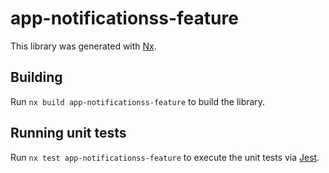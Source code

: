 # app-notificationss-feature

This library was generated with [Nx](https://nx.dev).

## Building

Run `nx build app-notificationss-feature` to build the library.

## Running unit tests

Run `nx test app-notificationss-feature` to execute the unit tests via [Jest](https://jestjs.io).
